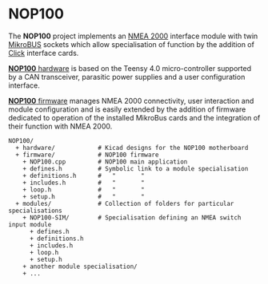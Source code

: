 # NOP100

The **NOP100** project implements an
[NMEA 2000](https://en.wikipedia.org/wiki/NMEA_2000)
interface module with twin
[MikroBUS](https://www.mikroe.com/mikrobus)
sockets which allow specialisation of function by the addition of
[Click](https://www.mikroe.com/click) interface cards.

[**NOP100** hardware](./hardware/README.md)
is based on the Teensy 4.0 micro-controller supported by a CAN
transceiver, parasitic power supplies and a user configuration
interface.

[**NOP100** firmware](./firmware/README.md)
manages NMEA 2000 connectivity, user interaction and module
configuration and is easily extended by the addition of firmware
dedicated to operation of the installed MikroBus cards and the
integration of their function with NMEA 2000.

```
NOP100/
  + hardware/            # Kicad designs for the NOP100 motherboard
  + firmware/            # NOP100 firmware
    + NOP100.cpp         # NOP100 main application 
    + defines.h          # Symbolic link to a module specialisation
    + definitions.h      #   "       "
    + includes.h         #   "       "
    + loop.h             #   "       "
    + setup.h            #   "       "
  + modules/             # Collection of folders for particular specialisations
    + NOP100-SIM/        # Specialisation defining an NMEA switch input module
      + defines.h
      + definitions.h
      + includes.h
      + loop.h
      + setup.h
    + another module specialisation/
    + ...
```